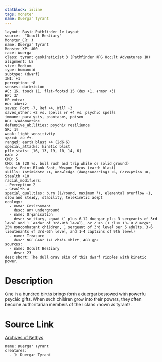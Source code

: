 ```yaml
---
statblock: inline
tags: monster
name: Duergar Tyrant
---
```

```statblock
layout: Basic Pathfinder 1e Layout
source:  "Occult Bestiary"
Monster_CR: 3
name: Duergar Tyrant
Monster_XP: 800
race: Duergar
class: tyrant geokineticist 3 (Pathfinder RPG Occult Adventures 10)
alignment: LE
size: Medium
type: humanoid
subtype: (dwarf)
INI: +1
perception: +8
senses: darkvision
AC: 16, touch 11, flat-footed 15 (dex +1, armor +5)
HP: 37
HP_extra: 
HD: 3d8+12
saves: Fort +7, Ref +4, Will +3
saves_other: +2 vs. spells or +4 vs. psychic spells
immune: paralysis, phantasms, poison
DR: 1/adamantine
defensive_abilities: psychic resilience
SR: 14
weak: light sensitivity
speed: 20 ft.
ranged: earth blast +4 (2d6+6)
special_attacks: kinetic blast
pf1e_stats: [16, 13, 19, 10, 14, 6]
BAB: 2
CMB: 5
CMD: 16 (20 vs. bull rush and trip while on solid ground)
feats: Point-Blank Shot, Weapon Focus (earth blast)
skills: Intimidate +4, Knowledge (dungeoneering) +6, Perception +8, Stealth +10
racial_modifiers:
- Perception 2
- Stealth 4
special_qualities: burn (1/round, maximum 7), elemental overflow +1, slow and steady, stability, telekinetic adept
ecology:
  - name: Environment
    desc: any underground
  - name: Organisation
    desc: solitary, squad (1 plus 6-12 duergar plus 3 sergeants of 3rd level and 1 leader of 3rd-8th level), or clan (1 plus 13-18 duergar, 25% noncombatant children, 1 sergeant of 3rd level per 5 adults, 3-6 lieutenants of 3rd-6th level, and 1-4 captains of 9th level)
  - name: Treasure
    desc: NPC Gear (+1 chain shirt, 400 gp)
sources:
  - name: Occult Bestiary
    desc: 23
desc_short: The dull gray skin of this dwarf ripples with kinetic power.
```
# Description
One in a hundred births brings forth a duergar bestowed with powerful psychic gifts. When such children grow into their powers, they often become authoritarian members of their clans known as tyrants.
# Source Link
[Archives of Nethys](https://aonprd.com/MonsterDisplay.aspx?ItemName=Duergar%20Tyrant)
```encounter-table
name: Duergar Tyrant
creatures:
  - 1: Duergar Tyrant
```
